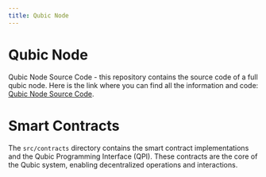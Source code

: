 ```yaml
---
title: Qubic Node
---
```


# Qubic Node

Qubic Node Source Code - this repository contains the source code of a full qubic node. Here is the link where you can find all the information and code: [Qubic Node Source Code](https://github.com/qubic/core).


# Smart Contracts
The `src/contracts` directory contains the smart contract implementations and the Qubic Programming Interface (QPI). These contracts are the core of the Qubic system, enabling decentralized operations and interactions.
